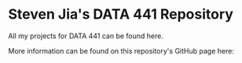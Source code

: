 # Steven Jia's DATA 441 Repository

All my projects for DATA 441 can be found here.

More information can be found on this repository's GitHub page here: